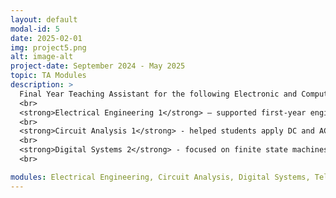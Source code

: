 ```yaml
---
layout: default
modal-id: 5
date: 2025-02-01
img: project5.png
alt: image-alt
project-date: September 2024 - May 2025
topic: TA Modules
description: >
  Final Year Teaching Assistant for the following Electronic and Computer Engineering Undergraduate Modules.<br>
  <br>
  <strong>Electrical Engineering 1</strong> – supported first-year engineering students in understanding core concepts of electricity and magnetism through circuit analysis, lab demonstrations, and hands-on measurements.<br>
  <br>
  <strong>Circuit Analysis 1</strong> - helped students apply DC and AC analysis techniques including mesh/nodal analysis, Thevenin/Norton equivalents, transient response of RL/RC/RLC circuits, resonance, and transformer fundamentals through lab support.<br>
  <br>
  <strong>Digital Systems 2</strong> - focused on finite state machines, synchronous system design, and hardware description languages (HDLs), supporting students in RTL modelling, simulation, and verification of digital circuits using Verilog.<br>
  <br>

modules: Electrical Engineering, Circuit Analysis, Digital Systems, Telecommunications Fundamentals
---
```

